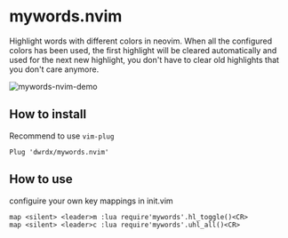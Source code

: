 # mywords.nvim
Highlight words with different colors in neovim. When all the configured colors has been used, the first highlight 
will be cleared automatically and used for the next new highlight, you don't have to clear old highlights that 
you don't care anymore.

![mywords-nvim-demo](https://i.ibb.co/gvk66DM/mywords-nvim-demo.gif)

## How to install

Recommend to use `vim-plug`

```
Plug 'dwrdx/mywords.nvim' 
```


## How to use

configuire your own key mappings in init.vim

``` 
map <silent> <leader>m :lua require'mywords'.hl_toggle()<CR>
map <silent> <leader>c :lua require'mywords'.uhl_all()<CR>
```
